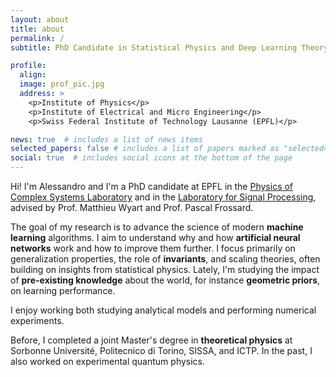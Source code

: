 ```yaml
---
layout: about
title: about
permalink: /
subtitle: PhD Candidate in Statistical Physics and Deep Learning Theory

profile:
  align:
  image: prof_pic.jpg
  address: >
    <p>Institute of Physics</p>
    <p>Institute of Electrical and Micro Engineering</p>
    <p>Swiss Federal Institute of Technology Lausanne (EPFL)</p>

news: true  # includes a list of news items
selected_papers: false # includes a list of papers marked as "selected={true}"
social: true  # includes social icons at the bottom of the page
---
```


Hi! I'm Alessandro and I'm a PhD candidate at EPFL in the [Physics of Complex Systems Laboratory](https://www.epfl.ch/labs/pcsl/) and in the [Laboratory for Signal Processing](https://www.epfl.ch/labs/lts4/), advised by Prof. Matthieu Wyart and Prof. Pascal Frossard.

The goal of my research is to advance the science of modern **machine learning** algorithms. I aim to understand why and how **artificial neural networks** work and how to improve them further. I focus primarily on generalization properties, the role of **invariants**, and scaling theories, often building on insights from statistical physics. Lately, I'm studying the impact of **pre-existing knowledge** about the world, for instance **geometric priors**, on learning performance.

I enjoy working both studying analytical models and performing numerical experiments.

Before, I completed a joint Master's degree in **theoretical physics** at Sorbonne Université, Politecnico di Torino, SISSA, and ICTP. In the past, I also worked on experimental quantum physics.
